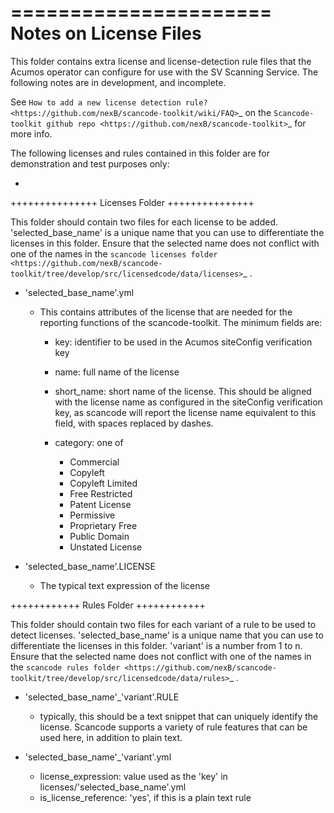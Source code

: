 ======================
Notes on License Files
======================

This folder contains extra license and license-detection rule files that the
Acumos operator can configure for use with the SV Scanning Service. The following
notes are in development, and incomplete.

See `How to add a new license detection rule? <https://github.com/nexB/scancode-toolkit/wiki/FAQ>`_
on the `Scancode-toolkit github repo <https://github.com/nexB/scancode-toolkit>`_
for more info.

The following licenses and rules contained in this folder are for demonstration
and test purposes only:

*

+++++++++++++++
Licenses Folder
+++++++++++++++

This folder should contain two files for each license to be added. 'selected_base_name'
is a unique name that you can use to differentiate the licenses in this folder.
Ensure that the selected name does not conflict with one of the names in the
`scancode licenses folder <https://github.com/nexB/scancode-toolkit/tree/develop/src/licensedcode/data/licenses>`_ .

* 'selected_base_name'.yml

  * This contains attributes of the license that are needed for the reporting
    functions of the scancode-toolkit. The minimum fields are:

    * key: identifier to be used in the Acumos siteConfig verification key
    * name: full name of the license
    * short_name: short name of the license. This should be aligned with the
      license name as configured in the siteConfig verification key, as
      scancode will report the license name equivalent to this field, with spaces
      replaced by dashes.
    * category: one of

      * Commercial
      * Copyleft
      * Copyleft Limited
      * Free Restricted
      * Patent License
      * Permissive
      * Proprietary Free
      * Public Domain
      * Unstated License

* 'selected_base_name'.LICENSE

  * The typical text expression of the license

++++++++++++
Rules Folder
++++++++++++

This folder should contain two files for each variant of a rule to be used to
detect licenses. 'selected_base_name' is a unique name that you can use to
differentiate the licenses in this folder. 'variant' is a number from 1 to n.
Ensure that the selected name does not conflict with one of the names in the
`scancode rules folder <https://github.com/nexB/scancode-toolkit/tree/develop/src/licensedcode/data/rules>`_ .

* 'selected_base_name'_'variant'.RULE

  * typically, this should be a text snippet that can uniquely identify the
    license. Scancode supports a variety of rule features that can be used here,
    in addition to plain text.

* 'selected_base_name'_'variant'.yml

  * license_expression: value used as the 'key' in licenses/'selected_base_name'.yml
  * is_license_reference: 'yes', if this is a plain text rule

